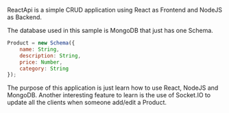 ReactApi is a simple CRUD application using React as Frontend and NodeJS as Backend.

The database used in this sample is MongoDB that just has one Schema.

```javascript
Product = new Schema({
    name: String,
    description: String,
    price: Number,
    category: String
});
```
The purpose of this application is just learn how to use React, NodeJS and MongoDB. 
Another interesting feature to learn is the use of Socket.IO to update all the clients when someone add/edit a Product.
